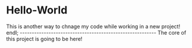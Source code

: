# Hello-World
This is another way to chnage my code while working in a new project!
endl;
\---------------------------------------------------------
The core of this project is going to be here!
